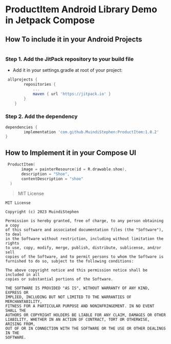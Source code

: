 # ProductItem Android Library Demo in Jetpack Compose

## How To include it in your Android Projects 

#
#


### Step 1. Add the JitPack repository to your build file 
- Add it in your settings.gradle at root of your project: 
```gradle
 allprojects {
		repositories {
			...
			maven { url 'https://jitpack.io' }
		}
	}
```
### Step 2. Add the dependency
```gradle
dependencies {
	    implementation 'com.github.MuindiStephen:ProductItem:1.0.2'
}
```
## How to Implement it in your Compose UI
```kotlin
 ProductItem(
       image = painterResource(id = R.drawable.shoe),
       description = "Shoe",
       contentDescription = "shoe"
  )
```                    

> MIT License
```
MIT License

Copyright (c) 2023 MuindiStephen

Permission is hereby granted, free of charge, to any person obtaining a copy
of this software and associated documentation files (the "Software"), to deal
in the Software without restriction, including without limitation the rights
to use, copy, modify, merge, publish, distribute, sublicense, and/or sell
copies of the Software, and to permit persons to whom the Software is
furnished to do so, subject to the following conditions:

The above copyright notice and this permission notice shall be included in all
copies or substantial portions of the Software.

THE SOFTWARE IS PROVIDED "AS IS", WITHOUT WARRANTY OF ANY KIND, EXPRESS OR
IMPLIED, INCLUDING BUT NOT LIMITED TO THE WARRANTIES OF MERCHANTABILITY,
FITNESS FOR A PARTICULAR PURPOSE AND NONINFRINGEMENT. IN NO EVENT SHALL THE
AUTHORS OR COPYRIGHT HOLDERS BE LIABLE FOR ANY CLAIM, DAMAGES OR OTHER
LIABILITY, WHETHER IN AN ACTION OF CONTRACT, TORT OR OTHERWISE, ARISING FROM,
OUT OF OR IN CONNECTION WITH THE SOFTWARE OR THE USE OR OTHER DEALINGS IN THE
SOFTWARE.
```
